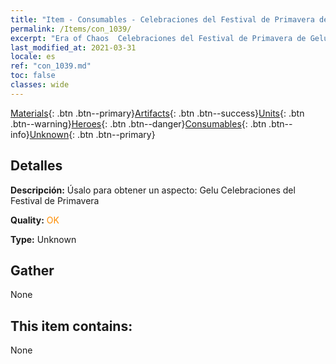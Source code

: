 ```yaml
---
title: "Item - Consumables - Celebraciones del Festival de Primavera de Gelu"
permalink: /Items/con_1039/
excerpt: "Era of Chaos  Celebraciones del Festival de Primavera de Gelu"
last_modified_at: 2021-03-31
locale: es
ref: "con_1039.md"
toc: false
classes: wide
---
```

 [Materials](/es/Items/){: .btn .btn--primary}[Artifacts](/es/Items/Artifacts/){: .btn .btn--success}[Units](/es/Items/Units/){: .btn .btn--warning}[Heroes](/es/Items/Heroes/){: .btn .btn--danger}[Consumables](/es/Items/Consumables/){: .btn .btn--info}[Unknown](/es/Items/Unknown/){: .btn .btn--primary}

## Detalles
 **Descripción:** Úsalo para obtener un aspecto: Gelu Celebraciones del Festival de Primavera

 **Quality:** <span style="color: #FF8C00">OK</span>

 **Type:** Unknown

## Gather

  None

## This item contains:

  None

